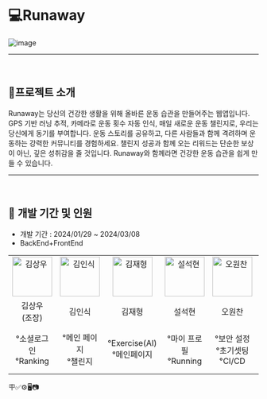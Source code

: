 # 💻Runaway
![image](https://github.com/xiexiehanoi/runaway/assets/123315364/c5e621b8-dc70-44c6-813a-3bf3a8c870a8)
<hr>
<br/>

## 📁프로젝트 소개
Runaway는 당신의 건강한 생활을 위해 올바른 운동 습관을 만들어주는 웹앱입니다. GPS 기반 러닝 추적, 카메라로 운동 횟수 자동 인식, 매일 새로운 운동 챌린지로, 우리는 당신에게 동기를 부여합니다. 
운동 스토리를 공유하고, 다른 사람들과 함께 격려하며 운동하는 강력한 커뮤니티를 경험하세요. 챌린지 성공과 함께 오는 리워드는 단순한 보상이 아닌, 깊은 성취감을 줄 것입니다.
Runaway와 함께라면 건강한 운동 습관을 쉽게 만들 수 있습니다.
<hr>
<br />

## 🛫 개발 기간 및 인원
- 개발 기간 : 2024/01/29 ~ 2024/03/08
- BackEnd+FrontEnd
<div class="table-container">
  <table>
    <tr>
      <td style="width:14%; text-align:center;"><a href="https://github.com/xiexiehanoi"><img src="https://github.com/xiexiehanoi/runaway/assets/123315364/1a98fb9e-8479-4893-bbab-0af3e333d18c" alt="김상우" width="80" height="80"></a></td>
      <td style="width:14%; text-align:center;"><a href="https://github.com/xiexiehanoi"><img src="https://github.com/xiexiehanoi/runaway/assets/123315364/907188ca-2f7e-46c1-b2b4-660b950f1018" alt="김인식" width="80" height="80"></a></td>
      <td style="width:14%; text-align:center;"><a href="https://github.com/xiexiehanoi"><img src="https://github.com/xiexiehanoi/runaway/assets/123315364/986d4457-970c-4699-a7a7-506c216f9c4a" alt="김재형" width="80" height="80"></a></td>
      <td style="width:14%; text-align:center;"><a href="https://github.com/xiexiehanoi"><img src="https://github.com/xiexiehanoi/runaway/assets/123315364/c1441764-f157-4a07-8326-3d7902d67b9b" alt="설석현" width="80" height="80"></a></td>
      <td style="width:14%; text-align:center;"><a href="https://github.com/xiexiehanoi"><img src="https://github.com/xiexiehanoi/runaway/assets/123315364/807721fd-8df2-40f2-a73b-b56bb96bf06f" alt="오원찬" width="80" height="80"></a></td>
      <td style="width:14%; text-align:center;"><a href="https://github.com/xiexiehanoi"><img src="https://github.com/xiexiehanoi/runaway/assets/123315364/caefe97d-d124-49f2-b4ec-efbcebbe3d58" alt="이준일" width="80" height="80"></a></td>
      <td style="width:14%; text-align:center;"><a href="https://github.com/xiexiehanoi"><img src="https://github.com/xiexiehanoi/runaway/assets/123315364/8ad8f7d7-c3e2-44fe-866c-65636170e698" alt="한종빈" width="80" height="80"></a></td>
    </tr>
    <tr>
      <td style="width:14%; text-align:center;">김상우<br/>(조장)</td>
      <td style="width:14%; text-align:center;">김인식</td>
      <td style="width:14%; text-align:center;">김재형</td>
      <td style="width:14%; text-align:center;">설석현</td>
      <td style="width:14%; text-align:center;">오원찬</td>
      <td style="width:14%; text-align:center;">이준일</td>
      <td style="width:14%; text-align:center;">한종빈</td>
    </tr>
    <tr>
      <td style="width:14%; text-align:center;">°소셜로그인<br/>°Ranking</td>
      <td style="width:14%; text-align:center;">°메인 페이지<br/>°챌린지</td>
      <td style="width:14%; text-align:center;">°Exercise(AI)<br/>°메인페이지</td>
      <td style="width:14%; text-align:center;">°마이 프로필<br/>°Running</td>
      <td style="width:14%; text-align:center;">°보안 설정<br/>°초기셋팅<br/>°CI/CD</td>
      <td style="width:14%; text-align:center;">°스토리<br/>°WieFrame<br/>°Design총괄</-d>
      <td style="width:14%; text-align:center;">°회원가입<br/>°CI/CD</td>
    </tr>
  </table>
</div>






🪧✅⚙️🖥️📷
